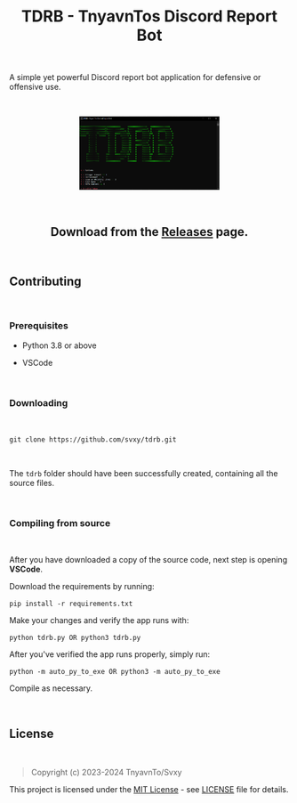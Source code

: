 <h1 align=center>TDRB - TnyavnTos Discord Report Bot</h1>

<br>

A simple yet powerful Discord report bot application for defensive or offensive use.

<br>

<p align=center><img src='.\assets\preview.png' width='50%'></p>

<br>

<h2 align=center>Download from the <a href='https://github.com/Svxy/tdrb/releases/latest'>Releases</a> page.</h2>

<br>

## Contributing

<br>

### Prerequisites

- Python 3.8 or above

- VSCode

<br>

### Downloading

<br>

```shell
git clone https://github.com/svxy/tdrb.git
```

<br>

The `tdrb` folder should have been successfully created, containing all the source files.

<br>

### Compiling from source

<br>

After you have downloaded a copy of the source code, next step is opening **VSCode**.

Download the requirements by running:
```shell 
pip install -r requirements.txt
```

Make your changes and verify the app runs with:
```shell
python tdrb.py OR python3 tdrb.py
```

After you've verified the app runs properly, simply run:
```shell
python -m auto_py_to_exe OR python3 -m auto_py_to_exe
```

Compile as necessary.

<br>

## License

<br>

> Copyright (c) 2023-2024 TnyavnTo/Svxy

This project is licensed under the [MIT License](https://opensource.org/licenses/mit-license.php) - see [LICENSE](https://github.com/svxy/tdrb/blob/main/LICENSE) file for details.
